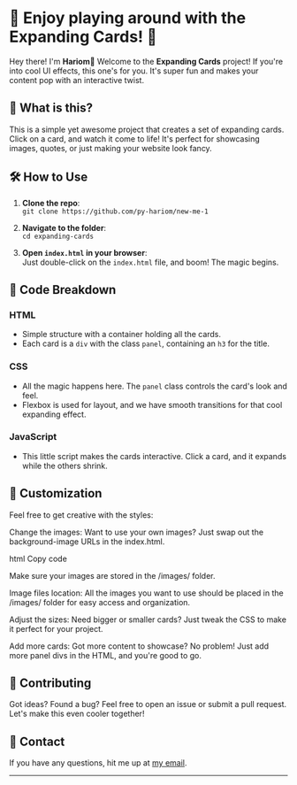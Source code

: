# 🎉 Enjoy playing around with the Expanding Cards! 🚀

Hey there! 
I'm **Hariom**👋 Welcome to the **Expanding Cards** project! If you're into cool UI effects, this one's for you. It's super fun and makes your content pop with an interactive twist.

## 🚀 What is this?

This is a simple yet awesome project that creates a set of expanding cards. Click on a card, and watch it come to life! It's perfect for showcasing images, quotes, or just making your website look fancy.

## 🛠️ How to Use

1. **Clone the repo**:  
   `git clone https://github.com/py-hariom/new-me-1`

2. **Navigate to the folder**:  
   `cd expanding-cards`

3. **Open `index.html` in your browser**:  
   Just double-click on the `index.html` file, and boom! The magic begins.

## 📄 Code Breakdown

### HTML
- Simple structure with a container holding all the cards.
- Each card is a `div` with the class `panel`, containing an `h3` for the title.

### CSS
- All the magic happens here. The `panel` class controls the card's look and feel.
- Flexbox is used for layout, and we have smooth transitions for that cool expanding effect.

### JavaScript
- This little script makes the cards interactive. Click a card, and it expands while the others shrink.

## 🎨 Customization
Feel free to get creative with the styles:

Change the images: Want to use your own images? Just swap out the background-image URLs in the index.html.

html
Copy code
<!-- Change these URLs to your favorite images -->
<div class="panel" style="background-image: url('/images/your-image.jpg')">
Make sure your images are stored in the /images/ folder.

Image files location: All the images you want to use should be placed in the /images/ folder for easy access and organization.

Adjust the sizes: Need bigger or smaller cards? Just tweak the CSS to make it perfect for your project.

Add more cards: Got more content to showcase? No problem! Just add more panel divs in the HTML, and you're good to go.

## 🙌 Contributing

Got ideas? Found a bug? Feel free to open an issue or submit a pull request. Let's make this even cooler together!

## 📧 Contact

If you have any questions, hit me up at [my email](mailto:hariomdhakad1@outlook.com). 

---
